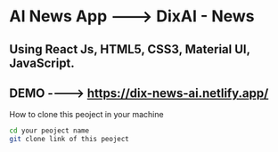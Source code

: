
AI News App ---> DixAI - News
====================

Using React Js, HTML5, CSS3, Material UI, JavaScript.
---------------------

DEMO ---->  https://dix-news-ai.netlify.app/
---------------------




How to clone this peoject in your machine 

 ```sh
 cd your peoject name
git clone link of this peoject
```
